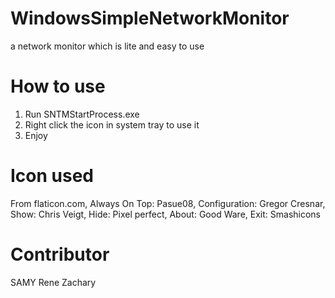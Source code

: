 # WindowsSimpleNetworkMonitor
a network monitor which is lite and easy to use

# How to use
1. Run SNTMStartProcess.exe
2. Right click the icon in system tray to use it
3. Enjoy

# Icon used
From flaticon.com,
Always On Top: Pasue08,
Configuration: Gregor Cresnar,
Show: Chris Veigt,
Hide: Pixel perfect,
About: Good Ware,
Exit: Smashicons

# Contributor
SAMY
Rene
Zachary
